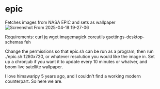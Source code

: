 # epic
Fetches images from NASA EPIC and sets as wallpaper
![Screenshot From 2025-04-18 19-27-06](https://github.com/user-attachments/assets/f6d8b9fc-aa4f-40d6-84a7-be792e8f8dc9)


Requirements: curl jq wget imagemagick coreutils gsettings-desktop-schemas feh


Change the permissions so that epic.sh can be run as a program, then run ./epic.sh 1280x720, or whatever resolution you would like the image in. Set up a chronjub if you want it to update every 10 minutes or whatver, and boom live satellite wallpaper.

I love himawaripy 5 years ago, and I couldn't find a working modern counterpart. So here we are.
